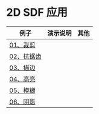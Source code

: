 # 2D SDF 应用

|例子|演示说明|其他|
|--|--|--|
|[01、裁剪](./01_clip.glsl)|||
|[02、抗锯齿](./02_aa.glsl)|||
|[03、描边](./03_outline.glsl)|||
|[04、高亮](./04_highlight.glsl)|||
|[05、模糊](./05_blur.glsl)|||
|[06、阴影](./06_shadow.glsl)|||